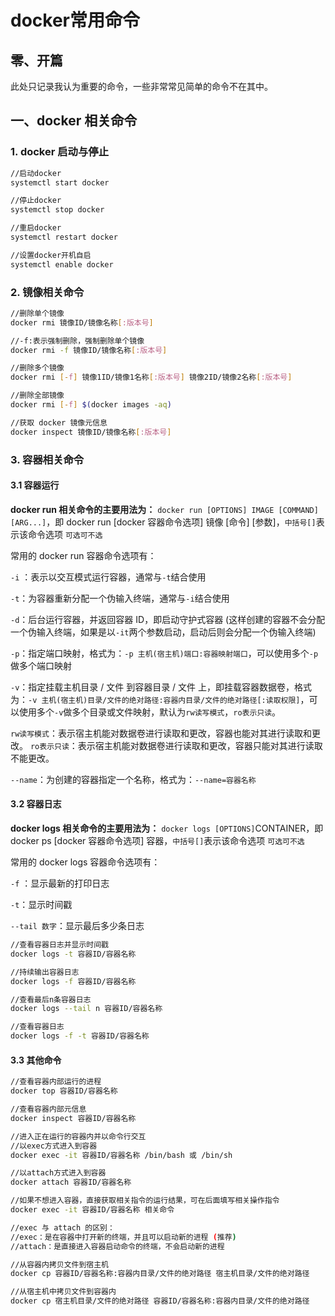 # docker常用命令

## 零、开篇

此处只记录我认为重要的命令，一些非常常见简单的命令不在其中。

## 一、docker 相关命令

### 1. docker 启动与停止

```bash
//启动docker
systemctl start docker

//停止docker
systemctl stop docker

//重启docker
systemctl restart docker

//设置docker开机自启
systemctl enable docker
```

### 2. 镜像相关命令

```bash
//删除单个镜像
docker rmi 镜像ID/镜像名称[:版本号]

//-f:表示强制删除，强制删除单个镜像
docker rmi -f 镜像ID/镜像名称[:版本号]

//删除多个镜像
docker rmi [-f] 镜像1ID/镜像1名称[:版本号] 镜像2ID/镜像2名称[:版本号]

//删除全部镜像
docker rmi [-f] $(docker images -aq)

//获取 docker 镜像元信息
docker inspect 镜像ID/镜像名称[:版本号]
```

### 3. 容器相关命令

#### 3.1 容器运行

**docker run 相关命令的主要用法为：** `docker run [OPTIONS] IMAGE [COMMAND] [ARG...]`，即 docker run [docker 容器命令选项] 镜像 [命令] [参数]，`中括号[]`表示该命令选项 `可选可不选`

常用的 docker run 容器命令选项有：

`-i` ：表示以交互模式运行容器，通常与`-t`结合使用

`-t`：为容器重新分配一个伪输入终端，通常与`-i`结合使用

`-d`：后台运行容器，并返回容器 ID，即启动守护式容器 (这样创建的容器不会分配一个伪输入终端，如果是以`-it`两个参数启动，启动后则会分配一个伪输入终端)

`-p`：指定端口映射，格式为：`-p 主机(宿主机)端口:容器映射端口`，可以使用多个`-p`做多个端口映射

`-v`：指定挂载主机目录 / 文件 到容器目录 / 文件 上，即挂载容器数据卷，格式为：`-v 主机(宿主机)目录/文件的绝对路径:容器内目录/文件的绝对路径[:读取权限]`，可以使用多个`-v`做多个目录或文件映射，默认为`rw读写模式`，`ro表示只读`。 

`rw读写模式`：表示宿主机能对数据卷进行读取和更改，容器也能对其进行读取和更改。
`ro表示只读`：表示宿主机能对数据卷进行读取和更改，容器只能对其进行读取不能更改。

`--name`：为创建的容器指定一个名称，格式为：`--name=容器名称`

#### 3.2 容器日志

**docker logs 相关命令的主要用法为：** `docker logs [OPTIONS]`CONTAINER，即 docker ps [docker 容器命令选项] 容器，`中括号[]`表示该命令选项 `可选可不选`

常用的 docker logs 容器命令选项有：

`-f` ：显示最新的打印日志

`-t`：显示时间戳

`--tail 数字`：显示最后多少条日志

```bash
//查看容器日志并显示时间戳
docker logs -t 容器ID/容器名称

//持续输出容器日志
docker logs -f 容器ID/容器名称

//查看最后n条容器日志
docker logs --tail n 容器ID/容器名称

//查看容器日志
docker logs -f -t 容器ID/容器名称
```

#### 3.3 其他命令

```bash
//查看容器内部运行的进程
docker top 容器ID/容器名称

//查看容器内部元信息
docker inspect 容器ID/容器名称

//进入正在运行的容器内并以命令行交互
//以exec方式进入到容器
docker exec -it 容器ID/容器名称 /bin/bash 或 /bin/sh

//以attach方式进入到容器
docker attach 容器ID/容器名称

//如果不想进入容器，直接获取相关指令的运行结果，可在后面填写相关操作指令
docker exec -it 容器ID/容器名称 相关命令

//exec 与 attach 的区别：
//exec：是在容器中打开新的终端，并且可以启动新的进程 (推荐)
//attach：是直接进入容器启动命令的终端，不会启动新的进程

//从容器内拷贝文件到宿主机
docker cp 容器ID/容器名称:容器内目录/文件的绝对路径 宿主机目录/文件的绝对路径

//从宿主机中拷贝文件到容器内
docker cp 宿主机目录/文件的绝对路径 容器ID/容器名称:容器内目录/文件的绝对路径
```

